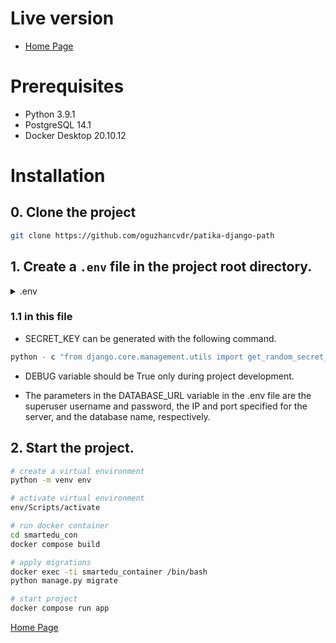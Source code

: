 # Live version
- [Home Page](https://smartedu-patika.herokuapp.com/)
 
# Prerequisites
- Python 3.9.1
- PostgreSQL 14.1
- Docker Desktop 20.10.12

# Installation

## 0. Clone the project
```bash
git clone https://github.com/oguzhancvdr/patika-django-path
```

## 1. Create a `.env` file in the project root directory.

<details>
    <summary>.env</summary>
    DEBUG=True
    SECRET_KEY=secret_key
    DATABASE_URL=psql://db_user:db_password@db:5432/db_name
    ALLOWED_HOSTS=127.0.0.1,localhost
</details>

### 1.1 in this file
- SECRET_KEY can be generated with the following command.

```python
python - c "from django.core.management.utils import get_random_secret_key; print(get_random_secret_key())"
```
- DEBUG variable should be True only during project development. 

- The parameters in the DATABASE_URL variable in the .env file are the superuser username and password, the IP and port specified for the server, and the database name, respectively.

## 2. Start the project.
```bash
# create a virtual environment
python -m venv env

# activate virtual environment
env/Scripts/activate

# run docker container
cd smartedu_con
docker compose build

# apply migrations
docker exec -ti smartedu_container /bin/bash
python manage.py migrate

# start project
docker compose run app
```
[Home Page](http://127.0.0.1:8000/)
